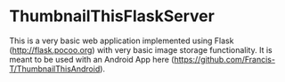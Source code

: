 # ThumbnailThisFlaskServer

This is a very basic web application implemented using Flask (http://flask.pocoo.org) with very basic image storage functionality. It is meant to be used with an Android App here (https://github.com/Francis-T/ThumbnailThisAndroid).
